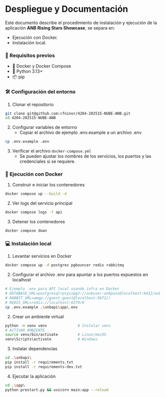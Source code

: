 # Despliegue y Documentación

Este documento describe el procedimiento de instalación y ejecución de la aplicación **ANB Rising Stars Showcase**, se separa en:

* Ejecución con Docker.
* Instalación local. 

###  📌 Requisitos previos

* 🐳 Docker y Docker Compose
* 🐍 Python 3.13+
* 📦 pip

###  🛠️ Configuración del entorno
1. Clonar el repositorio 
```bash 
git clone git@github.com:cfninor/4204-202515-NUBE-ANB.git
cd 4204-202515-NUBE-ANB
```

2. Configurar variables de entorno
    * Copiar el archivo de ejemplo .env.example a un archivo .env
```bash
cp .env.example .env
```

3. Verificar el archivo `docker-compose.yml`
    * Se pueden ajustar los nombres de los servicios, los puertos y las credenciales si se requiere.

### 🐳 Ejecución con Docker

1. Construir e iniciar los contenedores
```bash
docker compose up --build -d
```

2. Ver logs del servicio principal
```bash
docker compose logs -f api
```

3. Detener los contenedores
```bash
docker compose down
```

### 💻 Instalación local

1. Levantar servicios en Docker
```bash
docker compose up -d postgres pgbouncer redis rabbitmq
```

2. Configurar el archivo .env para apuntar a los puertos expuestos en localhost
```bash
# Ejemplo .env para API local usando infra en Docker
# DATABASE_URL=postgresql+psycopg2://anbuser:anbpass@localhost:6432/anbdb
# RABBIT_URL=amqp://guest:guest@localhost:5672//
# REDIS_URL=redis://localhost:6379/0
cp .env.example .\anbapi\app\.env
```

2. Crear un ambiente virtual 
```bash
python -m venv venv              # Instalar venv
# ACTIVAR AMBIENTE
source venv/bin/activate         # Linux/macOS
venv\Scripts\activate            # Windows
```

3. Instalar dependencias
```bash
cd .\anbapi\
pip install -r requirements.txt
pip install -r requirements-dev.txt
```

4. Ejecutar la aplicación
```bash
cd .\app\
python prestart.py && uvicorn main:app --reload
```